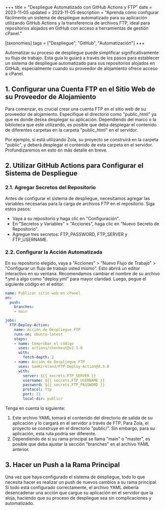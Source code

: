 +++
title = "Despliegue Automatizado con GitHub Actions y FTP"
date = 2023-11-05
updated = 2023-11-05
description = "Aprenda cómo configurar fácilmente un sistema de despliegue automatizado para su aplicación utilizando GitHub Actions y la transferencia de archivos FTP, ideal para repositorios alojados en GitHub con acceso a herramientas de gestión cPanel."

[taxonomies]
tags = ["Despliegue", "GitHub", "Automatización"]
+++

Automatizar su proceso de despliegue puede simplificar significativamente su flujo de trabajo. Esta guía lo guiará a través de los pasos para establecer un sistema de despliegue automatizado para sus repositorios alojados en GitHub, especialmente cuando su proveedor de alojamiento ofrece acceso a cPanel.

## 1. Configurar una Cuenta FTP en el Sitio Web de su Proveedor de Alojamiento
Para comenzar, es crucial crear una cuenta FTP en el sitio web de su proveedor de alojamiento. Especifique el directorio como "public_html" ya que es donde desea desplegar su aplicación. Dependiendo del marco o la biblioteca que esté utilizando, es posible que deba desplegar el contenido de diferentes carpetas en la carpeta "public_html" en el servidor.

Por ejemplo, si está utilizando Zola, su proyecto se construirá en la carpeta "public", y deberá desplegar el contenido de esta carpeta en el servidor. Profundizaremos en esto en más detalle en breve.

## 2. Utilizar GitHub Actions para Configurar el Sistema de Despliegue
### 2.1. Agregar Secretos del Repositorio
Antes de configurar el sistema de despliegue, necesitamos agregar las variables necesarias para la carga de archivos FTP en el repositorio. Siga estos pasos:

- Vaya a su repositorio y haga clic en "Configuración".
- En "Secretos y Variables" > "Acciones", haga clic en "Nuevo Secreto de Repositorio".
- Agregue tres secretos: FTP_PASSWORD, FTP_SERVER y FTP_USERNAME.

### 2.2. Configurar la Acción Automatizada
En su repositorio elegido, vaya a "Acciones" > "Nuevo Flujo de Trabajo" > "Configurar un flujo de trabajo usted mismo". Esto abrirá un editor interactivo en su ventana. Recomendamos cambiar el nombre de su archivo *.yml a algo como "deploy.yml" para mayor claridad. Luego, pegue el siguiente código en el editor:

```yml
name: Publicar sitio web en cPanel
on:
  push:
    branches:
    - main

jobs:
  FTP-Deploy-Action:
    name: Acción de Despliegue FTP
    runs-on: ubuntu-latest
    steps:
    - name: Comprobar el código
      uses: actions/checkout@v2.1.0
      with:
        fetch-depth: 2
    - name: Acción de Despliegue FTP
      uses: SamKirkland/FTP-Deploy-Action@4.3.0
      with:
        server: ${{ secrets.FTP_SERVER }}
        username: ${{ secrets.FTP_USERNAME }}
        password: ${{ secrets.FTP_PASSWORD }}
        protocol: ftp
        port: 21
        local-dir: public/
```

Tenga en cuenta lo siguiente:

1. Este archivo YAML tomará el contenido del directorio de salida de su aplicación y lo cargará en el servidor a través de FTP. Para Zola, el proyecto se construye en el directorio "public/". Sin embargo, para su aplicación, esta ruta podría ser diferente.
2. Dependiendo de si su rama principal se llama "main" o "master", es posible que deba ajustar la sección "branches" en el archivo YAML anterior.

## 3. Hacer un Push a la Rama Principal
Una vez que haya configurado el sistema de despliegue, todo lo que necesita hacer es realizar un push de nuevos cambios a su rama principal. Si todo está configurado correctamente, el archivo YAML debería desencadenar una acción que cargue su aplicación en el servidor que la aloja, haciendo que su proceso de despliegue sea sin complicaciones y automatizado.
